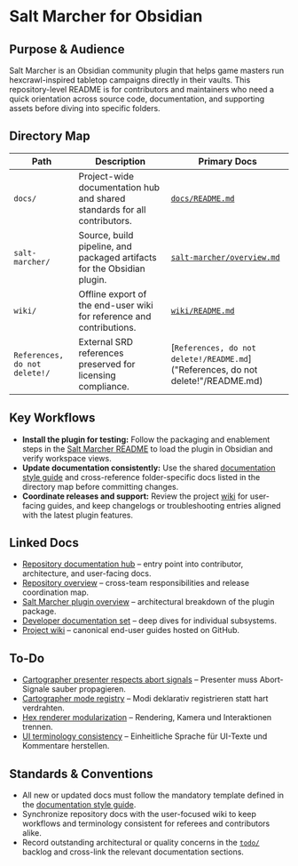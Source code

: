 # Salt Marcher for Obsidian

## Purpose & Audience
Salt Marcher is an Obsidian community plugin that helps game masters run hexcrawl-inspired tabletop campaigns directly in their vaults. This repository-level README is for contributors and maintainers who need a quick orientation across source code, documentation, and supporting assets before diving into specific folders.

## Directory Map
| Path | Description | Primary Docs |
| --- | --- | --- |
| `docs/` | Project-wide documentation hub and shared standards for all contributors. | [`docs/README.md`](docs/README.md) |
| `salt-marcher/` | Source, build pipeline, and packaged artifacts for the Obsidian plugin. | [`salt-marcher/overview.md`](salt-marcher/overview.md) |
| `wiki/` | Offline export of the end-user wiki for reference and contributions. | [`wiki/README.md`](wiki/README.md) |
| `References, do not delete!/` | External SRD references preserved for licensing compliance. | [`References, do not delete!/README.md`]("References, do not delete!"/README.md) |

## Key Workflows
- **Install the plugin for testing:** Follow the packaging and enablement steps in the [Salt Marcher README](salt-marcher/README.md) to load the plugin in Obsidian and verify workspace views.
- **Update documentation consistently:** Use the shared [documentation style guide](docs/style-guide.md) and cross-reference folder-specific docs listed in the directory map before committing changes.
- **Coordinate releases and support:** Review the project [wiki](wiki/README.md) for user-facing guides, and keep changelogs or troubleshooting entries aligned with the latest plugin features.

## Linked Docs
- [Repository documentation hub](docs/README.md) – entry point into contributor, architecture, and user-facing docs.
- [Repository overview](docs/repository-overview.md) – cross-team responsibilities and release coordination map.
- [Salt Marcher plugin overview](salt-marcher/overview.md) – architectural breakdown of the plugin package.
- [Developer documentation set](salt-marcher/docs/README.md) – deep dives for individual subsystems.
- [Project wiki](wiki/README.md) – canonical end-user guides hosted on GitHub.

## To-Do
- [Cartographer presenter respects abort signals](todo/cartographer-presenter-abort-handling.md) – Presenter muss Abort-Signale sauber propagieren.
- [Cartographer mode registry](todo/cartographer-mode-registry.md) – Modi deklarativ registrieren statt hart verdrahten.
- [Hex renderer modularization](todo/hex-renderer-modularization.md) – Rendering, Kamera und Interaktionen trennen.
- [UI terminology consistency](todo/ui-terminology-consistency.md) – Einheitliche Sprache für UI-Texte und Kommentare herstellen.

## Standards & Conventions
- All new or updated docs must follow the mandatory template defined in the [documentation style guide](docs/style-guide.md).
- Synchronize repository docs with the user-focused wiki to keep workflows and terminology consistent for referees and contributors alike.
- Record outstanding architectural or quality concerns in the [`todo/`](todo/README.md) backlog and cross-link the relevant documentation sections.
